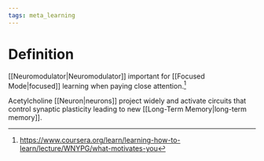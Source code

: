 ```yaml
---
tags: meta_learning
---
```


# Definition

[[Neuromodulator|Neuromodulator]] important for [[Focused Mode|focused]] learning when paying close attention.[^1]

Acetylcholine [[Neuron|neurons]] project widely and activate circuits that control synaptic plasticity leading to new [[Long-Term Memory|long-term memory]].


[^1]: https://www.coursera.org/learn/learning-how-to-learn/lecture/WNYPG/what-motivates-you